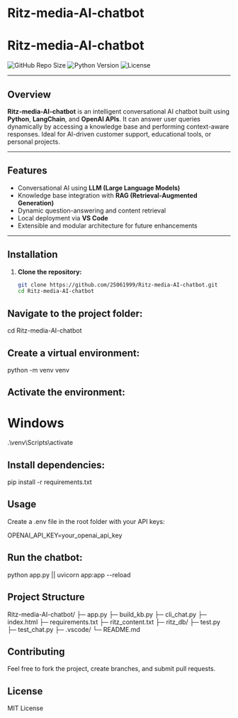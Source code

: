 ﻿# Ritz-media-AI-chatbot
# Ritz-media-AI-chatbot

![GitHub Repo Size](https://img.shields.io/github/repo-size/25061999/Ritz-media-AI-chatbot)
![Python Version](https://img.shields.io/badge/python-3.10-blue)
![License](https://img.shields.io/badge/license-MIT-green)

---

## Overview
**Ritz-media-AI-chatbot** is an intelligent conversational AI chatbot built using **Python**, **LangChain**, and **OpenAI APIs**. It can answer user queries dynamically by accessing a knowledge base and performing context-aware responses. Ideal for AI-driven customer support, educational tools, or personal projects.

---

## Features
- Conversational AI using **LLM (Large Language Models)**  
- Knowledge base integration with **RAG (Retrieval-Augmented Generation)**  
- Dynamic question-answering and content retrieval  
- Local deployment via **VS Code**  
- Extensible and modular architecture for future enhancements  

---

## Installation

1. **Clone the repository:**
   ```bash
   git clone https://github.com/25061999/Ritz-media-AI-chatbot.git
   cd Ritz-media-AI-chatbot
## Navigate to the project folder:

cd Ritz-media-AI-chatbot


## Create a virtual environment:

python -m venv venv


## Activate the environment:

# Windows
.\venv\Scripts\activate


## Install dependencies:

pip install -r requirements.txt

## Usage

Create a .env file in the root folder with your API keys:

OPENAI_API_KEY=your_openai_api_key


## Run the chatbot:

python app.py ||
uvicorn app:app --reload

## Project Structure
Ritz-media-AI-chatbot/
├─ app.py
├─ build_kb.py
├─ cli_chat.py
├─ index.html
├─ requirements.txt
├─ ritz_content.txt
├─ ritz_db/
├─ test.py
├─ test_chat.py
├─ .vscode/
└─ README.md

## Contributing

Feel free to fork the project, create branches, and submit pull requests.

## License

MIT License


